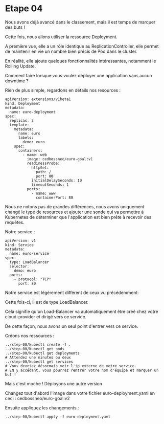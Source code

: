 # Etape 04

Nous avons déjà avancé dans le classement, mais il est temps de marquer des buts !

Cette fois, nous allons utiliser la ressource Deployment.

A première vue, elle a un rôle identique au ReplicationController, elle permet de maintenir en vie un nombre bien précis de Pod dans le cluster.

En réalité, elle ajoute quelques fonctionnalités intéressantes, notamment le Rolling Update.

Comment faire lorsque vous voulez déployer une application sans aucun downtime ?

Rien de plus simple, regardons en détails nos resources :

```
apiVersion: extensions/v1beta1
kind: Deployment
metadata:
  name: euro-deployment
spec:
  replicas: 2
  template:
    metadata:
      name: euro
      labels:
        demo: euro
    spec:
      containers:
        - name: web
          image: cedbossneo/euro-goal:v1
          readinessProbe:
            httpGet:
              path: /
              port: 80
            initialDelaySeconds: 10
            timeoutSeconds: 1
          ports:
            - name: www
              containerPort: 80
```

Nous ne notons pas de grandes différences, nous avons uniquement changé le type de resources et ajouter une sonde qui va permettre à Kubernetes
de déterminer que l'application est bien prête à recevoir des requêtes.

Notre service :
```
apiVersion: v1
kind: Service
metadata:
  name: euro-service
spec:
  type: LoadBalancer
  selector:
    demo: euro
  ports:
    - protocol: "TCP"
      port: 80
```

Notre service est légèrement différent de ceux vu précédemment:

Cette fois-ci, il est de type LoadBalancer.

Cela signifie qu'un Load-Balancer va automatiquement être créé chez votre cloud-provider et dirigé vers ce service.

De cette façon, nous avons un seul point d'entrer vers ce service.

Créons nos ressources :

```
../step-00/kubectl create -f .
../step-00/kubectl get pods
../step-00/kubectl get deployments
# Attendez une minutes ou deux
../step-00/kubectl get services
# Vous devriez désormais voir l'ip externe de votre service.
# EN y accédant, vous pourrez rentrer votre nom d'équipe et marquer un but !
```

Mais c'est moche ! Déployons une autre version

Changez tout d'abord l'image dans votre fichier euro-deployment.yaml en ceci : cedbossneo/euro-goal:v2

Ensuite appliquez les changements :

```
../step-00/kubectl apply -f euro-deployment.yaml
```
